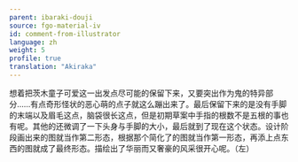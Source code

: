 ```yaml
---
parent: ibaraki-douji
source: fgo-material-iv
id: comment-from-illustrator
language: zh
weight: 5
profile: true
translation: "Akiraka"
---
```


想着把茨木童子可爱这一出发点尽可能的保留下来，又要突出作为鬼的特异部分……有点奇形怪状的恶心萌的点子就这么蹦出来了。最后保留下来的是没有手脚的末端以及眉毛这点，脑袋很长这点，但是初期草案中手指的根数不是五根的事也有呢。其他的还微调了一下头身与手脚的大小，最后就到了现在这个状态。设计阶段画出来的图就当作第二形态，根据那个简化了的图就当作第一形态，再添上点东西的图就成了最终形态。描绘出了华丽而又奢豪的风采很开心呢。（左）
